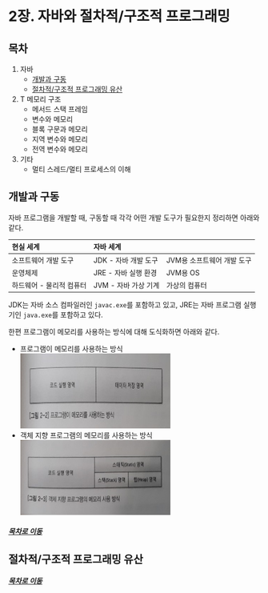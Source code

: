 2장. 자바와 절차적/구조적 프로그래밍
=====
## 목차
1. 자바
	* [개발과 구동](#개발과-구동)
	* [절차적/구조적 프로그래밍 유산](#절차적/구조적-프로그래밍-유산)
2. T 메모리 구조
	* 메서드 스택 프레임
	* 변수와 메모리
	* 블록 구문과 메모리
	* 지역 변수와 메모리
	* 전역 변수와 메모리
3. 기타
	* 멀티 스레드/멀티 프로세스의 이해

## 개발과 구동
자바 프로그램을 개발할 때, 구동할 때 각각 어떤 개발 도구가 필요한지 정리하면 아래와 같다.

| 현실 세계 | 자바 세계 | |
| :- | :-- | :-- |
| 소프트웨어 개발 도구 | JDK - 자바 개발 도구 | JVM용 소프트웨어 개발 도구 |
| 운영체제 | JRE - 자바 실행 환경 | JVM용 OS |
| 하드웨어 - 물리적 컴퓨터 | JVM - 자바 가상 기계 | 가상의 컴퓨터 |

JDK는 자바 소스 컴파일러인 `javac.exe`를 포함하고 있고, JRE는 자바 프로그램 실행기인 `java.exe`를 포함하고 있다.

한편 프로그램이 메모리를 사용하는 방식에 대해 도식화하면 아래와 같다.

* 프로그램이 메모리를 사용하는 방식  
	<img src="./img/program_memory_1.jpg" width="300" height="150"></br>
* 객체 지향 프로그램의 메모리를 사용하는 방식  
	<img src="./img/program_memory_2.jpg" width="300" height="150"></br>

##### [목차로 이동](#목차)

## 절차적/구조적 프로그래밍 유산


##### [목차로 이동](#목차)